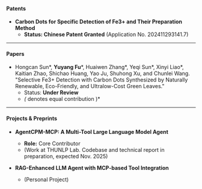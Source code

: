 #### Patents

- **Carbon Dots for Specific Detection of Fe3+ and Their Preparation Method**
  - **Status: Chinese Patent Granted** (Application No. 202411293141.7)

---

#### Papers

- Hongcan Sun*, **Yuyang Fu***, Huaiwen Zhang*, Yeqi Sun*, Xinyi Liao*, Kaitian Zhao, Shichao Huang, Yao Ju, Shuhong Xu, and Chunlei Wang. "Selective Fe3+ Detection with Carbon Dots Synthesized by Naturally Renewable, Eco-Friendly, and Ultralow-Cost Green Leaves."
  - Status: **Under Review**
  - *(* denotes equal contribution )*

---

#### Projects & Preprints

- **AgentCPM-MCP: A Multi-Tool Large Language Model Agent**
  - **Role:** Core Contributor
  - (Work at THUNLP Lab. Codebase and technical report in preparation, expected Nov. 2025)

- **RAG-Enhanced LLM Agent with MCP-based Tool Integration**
  - (Personal Project)
